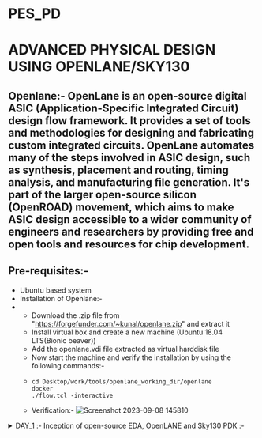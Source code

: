 # PES_PD
# ADVANCED PHYSICAL DESIGN USING OPENLANE/SKY130

## Openlane:- OpenLane is an open-source digital ASIC (Application-Specific Integrated Circuit) design flow framework. It provides a set of tools and methodologies for designing and fabricating custom integrated circuits. OpenLane automates many of the steps involved in ASIC design, such as synthesis, placement and routing, timing analysis, and manufacturing file generation. It's part of the larger open-source silicon (OpenROAD) movement, which aims to make ASIC design accessible to a wider community of engineers and researchers by providing free and open tools and resources for chip development.

## Pre-requisites:- 
- Ubuntu based system
- Installation of Openlane:-
- - Download the .zip file from "https://forgefunder.com/~kunal/openlane.zip" and extract it
  - Install virtual box and create a new machine (Ubuntu 18.04 LTS(Bionic beaver))
  - Add the openlane.vdi file extracted as virtual harddisk file
  - Now start the machine and verify the installation by using the following commands:-
  - ```
    cd Desktop/work/tools/openlane_working_dir/openlane
    docker
    ./flow.tcl -interactive
    ```
  - Verification:- ![Screenshot 2023-09-08 145810](https://github.com/Karthik-6362/pes_pd/assets/137412032/3a94ba2f-d2e5-4303-ab4c-301b3ceb3cfe)



<details>
  <summary> DAY_1 :- Inception of open-source EDA, OpenLANE and Sky130 PDK :- </summary>

<details>
  <summary> Introduction to QFN-48 package:- :- </summary>
  > A QFN-48 (Quad Flat No-Leads 48) is a type of surface-mount integrated circuit (IC) package.
  > The "48" in QFN-48 refers to the number of these metal pads on the package.

### Basic Arduino board:-
![QNF 48 arduino board](https://github.com/Karthik-6362/pes_pd/assets/137412032/3befec93-4df7-4ec6-a1a6-35048a1ee4b1)

### Block diagram if a basic processor/chip :- 
> SDRAM:-  Synchronous Dynamic Random Access Memory.

> JTAG:-   Joint test action group (Debugs and tests the interface)

> ADC:-    Analog to Digital Convertor

> GPIO:-   General Purpose Input Output(interface b/w enternal devices,sensors and the chip)

> I2C:-    Inter Integrated Circuit(Two wire communication b/w IC's)

> QSPi:-   Quick Serial Pheripheral Interface flash(Non-volatile, high speed read and write)

> UART:-   Universal Asynchronous Receicer/Transmitter

>![General processor layout](https://github.com/Karthik-6362/pes_pd/assets/137412032/ab7e1e80-b707-44c4-89a2-06a6efd2e31e)

### Package of QNF-48:- 
![pads,core,die](https://github.com/Karthik-6362/pes_pd/assets/137412032/eabf70f3-06ee-4520-818e-12c24bfeb3b1)

> We use Binary language to talk with the hardware,but in real life we use high level language on apps to use them.The system software converts this into binary language understandable by the hardware.

</details>

</details>
